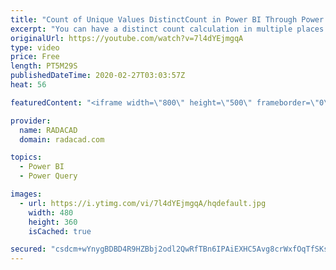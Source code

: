 ```yaml
---
title: "Count of Unique Values DistinctCount in Power BI Through Power Query Group By Transformation"
excerpt: "You can have a distinct count calculation in multiple places in Power BI, through DAX code, using the Visual's aggregation on a field, or even in Power Query. If you are doing the distinct count in Power Query as part of a group by operation, however, the existing distinct count is for all columns in"
originalUrl: https://youtube.com/watch?v=7l4dYEjmgqA
type: video
price: Free
length: PT5M29S
publishedDateTime: 2020-02-27T03:03:57Z
heat: 56

featuredContent: "<iframe width=\"800\" height=\"500\" frameborder=\"0\" src=\"https://www.youtube.com/embed/7l4dYEjmgqA\" allow=\"accelerometer; autoplay; encrypted-media; gyroscope; picture-in-picture\" allowfullscreen></iframe>"

provider:
  name: RADACAD
  domain: radacad.com

topics:
  - Power BI
  - Power Query

images:
  - url: https://i.ytimg.com/vi/7l4dYEjmgqA/hqdefault.jpg
    width: 480
    height: 360
    isCached: true

secured: "csdcm+wYnygBDBD4R9HZBbj2odl2QwRfTBn6IPAiEXHC5Avg8crWxfOqTfSKsalw/UkWx8HJ6zh62qkFykmwPIINqyLABoXTlVmTA5Uoc1sS9d0wYNvpn4SBbwdENsUd33wzD4SLZLsnkpOavRqlquxwx+JwR3TW4rw6M8CbxzdMW9K1shT26PARq2T9IDsx+mwBUzQDcG/+oD10XT3jwTXTFiY3ulkY+pqhQRK0G9N4ekuwKCXHJbEYXhuI1RBBCUoNi9TcsJAPrFY1leI1pL4uOzd7t/LxI1TUhd59kEl8Gx/pr/Faz/53c3AVFKJhhBZojZAyyaE77PPVvjH0lM3VRqkE2AMT+sdiG51PIOdIzUh9MeEQ+V40oBxv9tTs1b4urw46/Ki6+WVh5sIZxCun3qQk+qacJOkLIUrVEc4=;NBueUjXOvt2qeCaPJeZvKQ=="
---
```


